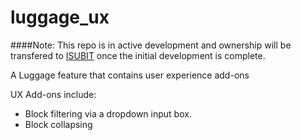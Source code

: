 luggage_ux
==========

####Note: This repo is in active development and ownership will be transfered to [ISUBIT](https://github.com/isubit) once the initial development is complete.

A Luggage feature that contains user experience add-ons

UX Add-ons include:
- Block filtering via a dropdown input box.
- Block collapsing

